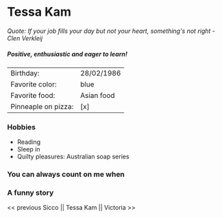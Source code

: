 # Tessa Kam

*Quote: If your job fills your day but not your heart, something's not right - Clen Verkleij*

##### Positive, enthusiastic and eager to learn!
|||
|--- | ---|
|Birthday:|28/02/1986|
|Favorite color:| blue
|Favorite food:|Asian food |
|Pinneaple on pizza:| [x]

### Hobbies
* Reading
* Sleep in
* Quilty pleasures: Australian soap series

### You can always count on me when

### A funny story


<< previous Sicco || Tessa Kam || Victoria >>

